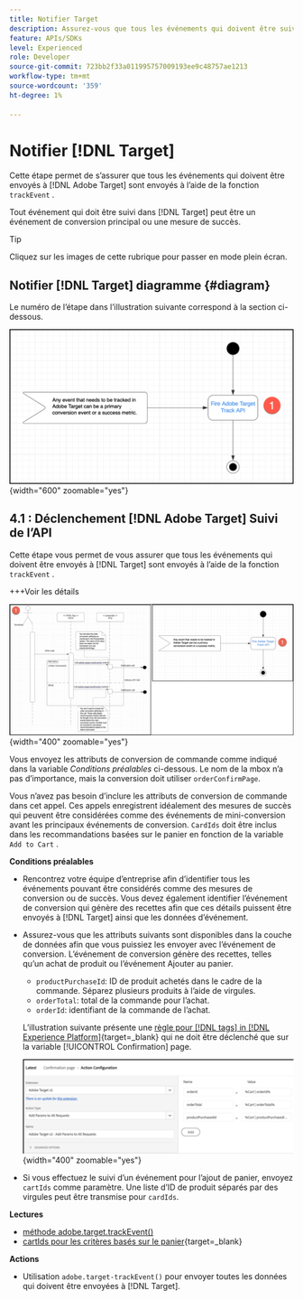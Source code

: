 ```yaml
---
title: Notifier Target
description: Assurez-vous que tous les événements qui doivent être suivis par [!DNL Target] sont envoyés à l’aide de la méthode trackEvent .
feature: APIs/SDKs
level: Experienced
role: Developer
source-git-commit: 723bb2f33a011995757009193ee9c48757ae1213
workflow-type: tm+mt
source-wordcount: '359'
ht-degree: 1%

---
```


# Notifier [!DNL Target]

Cette étape permet de s’assurer que tous les événements qui doivent être envoyés à [!DNL Adobe Target] sont envoyés à l’aide de la fonction `trackEvent` .

Tout événement qui doit être suivi dans [!DNL Target] peut être un événement de conversion principal ou une mesure de succès.

>[!TIP]
>
>Cliquez sur les images de cette rubrique pour passer en mode plein écran.

## Notifier [!DNL Target] diagramme {#diagram}

Le numéro de l’étape dans l’illustration suivante correspond à la section ci-dessous.

![Diagramme Notifier Target](/help/dev/patterns/recs-atjs/assets/diagram-notify-target.png){width="600" zoomable="yes"}

## 4.1 : Déclenchement [!DNL Adobe Target] Suivi de l’API

Cette étape vous permet de vous assurer que tous les événements qui doivent être envoyés à [!DNL Target] sont envoyés à l’aide de la fonction `trackEvent` .

+++Voir les détails

![Déclenchement du diagramme de l’API de suivi Adobe Target](/help/dev/patterns/recs-atjs/assets/fire-adobe-target-track-api-diagram-combined.png){width="400" zoomable="yes"}

Vous envoyez les attributs de conversion de commande comme indiqué dans la variable *Conditions préalables* ci-dessous. Le nom de la mbox n’a pas d’importance, mais la conversion doit utiliser `orderConfirmPage`.

Vous n’avez pas besoin d’inclure les attributs de conversion de commande dans cet appel. Ces appels enregistrent idéalement des mesures de succès qui peuvent être considérées comme des événements de mini-conversion avant les principaux événements de conversion. `CardIds` doit être inclus dans les recommandations basées sur le panier en fonction de la variable `Add to Cart` .

**Conditions préalables**

* Rencontrez votre équipe d’entreprise afin d’identifier tous les événements pouvant être considérés comme des mesures de conversion ou de succès. Vous devez également identifier l’événement de conversion qui génère des recettes afin que ces détails puissent être envoyés à [!DNL Target] ainsi que les données d’événement.
* Assurez-vous que les attributs suivants sont disponibles dans la couche de données afin que vous puissiez les envoyer avec l’événement de conversion. L’événement de conversion génère des recettes, telles qu’un achat de produit ou l’événement Ajouter au panier.

   * `productPurchaseId`: ID de produit achetés dans le cadre de la commande. Séparez plusieurs produits à l’aide de virgules.
   * `orderTotal`: total de la commande pour l’achat.
   * `orderId`: identifiant de la commande de l’achat.

  L’illustration suivante présente une [règle pour [!DNL tags] in [!DNL Experience Platform]](https://experienceleague.adobe.com/docs/tags.html){target=_blank} qui ne doit être déclenché que sur la variable [!UICONTROL Confirmation] page.

  ![Page Configuration de l’action](/help/dev/patterns/recs-atjs/assets/action-configuration.png){width="400" zoomable="yes"}

* Si vous effectuez le suivi d’un événement pour l’ajout de panier, envoyez `cartIds` comme paramètre. Une liste d’ID de produit séparés par des virgules peut être transmise pour `cardIds`.

**Lectures**

* [méthode adobe.target.trackEvent()](/help/dev/implement/client-side/atjs/atjs-functions/adobe-target-trackevent.md)
* [cartIds pour les critères basés sur le panier](https://experienceleague.adobe.com/docs/target/using/recommendations/criteria/base-the-recommendation-on-a-recommendation-key.html?lang=en#cart-based){target=_blank}

**Actions**

* Utilisation `adobe.target-trackEvent()` pour envoyer toutes les données qui doivent être envoyées à [!DNL Target].







